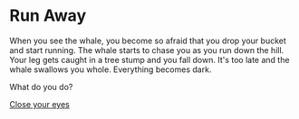 # Run Away
When you see the whale, you become so afraid that you drop your bucket and start running. The whale starts to chase you as you run down the hill. Your leg gets caught in a tree stump and you fall down. It's too late and the whale swallows you whole. Everything becomes dark. 

What do you do? 

[Close your eyes](/close_eyes.md)